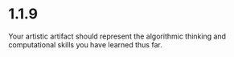 # 1.1.9
Your artistic artifact should represent the algorithmic thinking and computational skills you have learned thus far.

